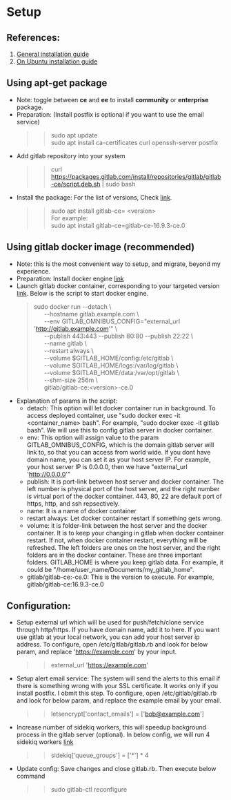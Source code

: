 # Setup
## References:
1. [General installation guide](https://docs.gitlab.com/omnibus/installation/)
2. [On Ubuntu installation guide](https://about.gitlab.com/install/#ubuntu)
## Using apt-get package
- Note: toggle between **ce** and **ee** to install **community** or **enterprise** package.
- Preparation: (Install postfix is optional if you want to use the email service)
  >> sudo apt update  
  >> sudo apt install ca-certificates curl openssh-server postfix  
- Add gitlab repository into your system
  >> curl https://packages.gitlab.com/install/repositories/gitlab/gitlab-ce/script.deb.sh | sudo bash
- Install the package: For the list of versions, Check [link](https://packages.gitlab.com/gitlab/gitlab-ce).
  >> sudo apt install gitlab-ce= \<version\>  
  For example:  
  >> sudo apt install gitlab-ce=gitlab-ce-16.9.3-ce.0
## Using gitlab docker image (recommended)
- Note: this is the most convenient way to setup, and migrate, beyond my experience.
- Preparation: Install docker engine [link](https://docs.docker.com/engine/install/ubuntu/)
- Launch gitlab docker container, corresponding to your targeted version [link](https://docs.gitlab.com/ee/install/docker.html). Below is the script to start docker engine.
  > sudo docker run --detach \\  
    &nbsp;&nbsp;&nbsp;&nbsp;&nbsp;&nbsp;--hostname gitlab.example.com \\  
    &nbsp;&nbsp;&nbsp;&nbsp;&nbsp;&nbsp;--env GITLAB_OMNIBUS_CONFIG="external_url 'http://gitlab.example.com'" \\  
    &nbsp;&nbsp;&nbsp;&nbsp;&nbsp;&nbsp;--publish 443:443 --publish 80:80 --publish 22:22 \\  
    &nbsp;&nbsp;&nbsp;&nbsp;&nbsp;&nbsp;--name gitlab \\  
    &nbsp;&nbsp;&nbsp;&nbsp;&nbsp;&nbsp;--restart always \\  
    &nbsp;&nbsp;&nbsp;&nbsp;&nbsp;&nbsp;--volume $GITLAB_HOME/config:/etc/gitlab \\  
    &nbsp;&nbsp;&nbsp;&nbsp;&nbsp;&nbsp;--volume $GITLAB_HOME/logs:/var/log/gitlab \\  
    &nbsp;&nbsp;&nbsp;&nbsp;&nbsp;&nbsp;--volume $GITLAB_HOME/data:/var/opt/gitlab \\  
    &nbsp;&nbsp;&nbsp;&nbsp;&nbsp;&nbsp;--shm-size 256m \\  
    &nbsp;&nbsp;&nbsp;&nbsp;&nbsp;&nbsp;gitlab/gitlab-ce:\<version\>-ce.0
- Explanation of params in the script:
  - detach: This option will let docker container run in background. To access deployed container, use "sudo docker exec -it <container_name> bash". For example, "sudo docker exec -it gitlab bash". We will use this to config gitlab server in docker container.
  - env: This option will assign value to the param GITLAB_OMNIBUS_CONFIG, which is the domain gitlab server will link to, so that you can access from world wide. If you dont have domain name, you can set it as your host server IP. For example, your host server IP is 0.0.0.0, then we have "external_url 'http://0.0.0.0'"
  - publish: It is port-link between host server and docker container. The left number is physical port of the host server, and the right number is virtual port of the docker container. 443, 80, 22 are default port of https, http, and ssh repsectively.
  - name: It is a name of docker container
  - restart always: Let docker container restart if something gets wrong.
  - volume: it is folder-link between the host server and the docker container. It is to keep your changing in gitlab when docker container restart. If not, when docker container restart, everything will be refreshed. The left folders are ones on the host server, and the right folders are in the docker container. These are three important folders. GITLAB_HOME is where you keep gitlab data. For example, it could be "/home/user_name/Documents/my_gitlab_home".
  - gitlab/gitlab-ce:<version>-ce.0: This is the version to execute. For example, gitlab/gitlab-ce:16.9.3-ce.0
## Configuration:
  - Setup external url which will be used for push/fetch/clone service through http/https. If you have domain name, add it to here. If you want use gitlab at your local network, you can add your host server ip address. To configure, open /etc/gitlab/gitlab.rb and look for below param, and replace 'https://example.com' by your input.
    >> external_url 'https://example.com'
  - Setup alert email service: The system will send the alerts to this email if there is something wrong with your SSL certificate. It works only if you install postfix. I obmit this step. To configure, open /etc/gitlab/gitlab.rb and look for below param, and replace the example email by your email.
    >> letsencrypt['contact_emails'] = ['bob@example.com']
  - Increase number of sidekiq workers, this will speedup background process in the gitlab server (optional). In below config, we will run 4 sidekiq workers [link](https://docs.gitlab.com/ee/administration/sidekiq/extra_sidekiq_processes.html)
    >> sidekiq['queue_groups'] = ['*'] * 4
  - Update config: Save changes and close gitlab.rb. Then execute below command
    >> sudo gitlab-ctl reconfigure

